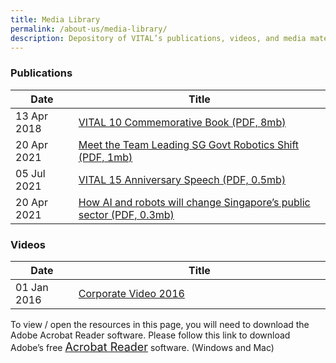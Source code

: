 ```yaml
---
title: Media Library
permalink: /about-us/media-library/
description: Depository of VITAL’s publications, videos, and media materials
---
```

### Publications

<table class="vital-table-1">
   <thead>
      <tr>
         <th class="item-date-header" style="width:20%;">Date</th>
         <th class="item-title-header">Title</th>
      </tr>
   </thead>
   <tbody>
      <tr class="tr_publications" style="display: table-row;">
         <td class="item-date">
            13 Apr 2018									
         </td>
         <td class="item-title">
            <a href="/media/10yearsofbeingvital.pdf" target="_blank" >VITAL 10 Commemorative Book (PDF, 8mb)</a>
         </td>
      </tr>
		       <tr class="tr_publications" style="display: table-row;">
         <td class="item-date">
            20 Apr 2021									
         </td>
         <td class="item-title">
            <a href="/files/roboticsshift.pdf" target="_blank" >Meet the Team Leading SG Govt Robotics Shift (PDF, 1mb)</a>
         </td>
      </tr>
		       <tr class="tr_publications" style="display: table-row;">
         <td class="item-date">
            05 Jul 2021									
         </td>
         <td class="item-title">
            <a href="/media/15thanniversaryspeech.pdf" target="_blank" >VITAL 15 Anniversary Speech (PDF, 0.5mb)</a>
         </td>
      </tr>
		       <tr class="tr_publications" style="display: table-row;">
         <td class="item-date">
            20 Apr 2021									
         </td>
         <td class="item-title">
            <a href="/media/sgpublicsectorai.pdf" target="_blank" >How AI and robots will change Singapore’s public sector (PDF, 0.3mb)</a>
         </td>
      </tr>
   </tbody>
</table>


### Videos

<table class="vital-table-1">
   <thead>
      <tr>
         <th class="item-date-header" style="width:20%;">Date</th>
         <th class="item-title-header">Title</th>
      </tr>
   </thead>
   <tbody>
      <tr class="tr_videos">
         <td class="item-date">
            01 Jan 2016									
         </td>
         <td class="item-title">
            <a href="https://www.youtube.com/watch?v=ctwGWSLHzAU">Corporate Video 2016</a>
         </td>
      </tr>
   </tbody>
</table>


To view / open the resources in this page, you will need to download the Adobe Acrobat Reader software. 
Please follow this link to download Adobe’s free <a href="http://get.adobe.com/reader/" target="_blank" style="font-size: 18px;">Acrobat Reader</a> software. (Windows and Mac)
